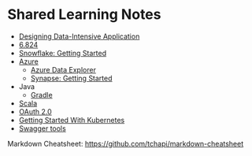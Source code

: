 # Shared Learning Notes

* [Designing Data-Intensive Application](DDIA/0.Contents.md)
* [6.824](6.824/0.toc.md)
* [Snowflake: Getting Started](Snowflake/notes/0.Contents.md)
* [Azure](Azure/catalog.md)
  * [Azure Data Explorer](Azure/DataExplorer/0.toc.md)
  * [Synapse: Getting Started](Azure/Synapse/0.toc.md)
* Java
  * [Gradle](Java/Gradle/0.toc.md)
* [Scala](Scala/0.toc.md)
* [OAuth 2.0](Auth/OAuth2.0/0.toc.md)
* [Getting Started With Kubernetes](K8s/GettingStartedWithKubernetes/1.Intro.md)
* [Swagger tools](Swagger/1.Intro.md)

Markdown Cheatsheet: <https://github.com/tchapi/markdown-cheatsheet>
